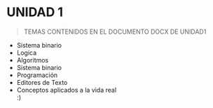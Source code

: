 # UNIDAD 1 

>TEMAS CONTENIDOS EN EL DOCUMENTO DOCX DE UNIDAD1
<ul>
  <li>Sistema binario</li>
  <li>Logica</li>
  <li>Algoritmos</li>
  <li>Sistema binario</li>
  <li>Programación</li>
  <li>Editores de Texto</li>
  <li>Conceptos aplicados a la vida real</li>
  :)


